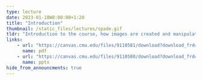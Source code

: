 ```yaml
---
type: lecture
date: 2023-01-18W8:00:00+1:20
title: "Introduction"
thumbnail: /static_files/lectures/spade.gif
tldr: "Introduction to the course, how images are created and manipulated by humans and machines"
links:
    - url: "https://canvas.cmu.edu/files/9110581/download?download_frd=1"
      name: pdf
    - url: "https://canvas.cmu.edu/files/9110580/download?download_frd=1"
      name: pptx
hide_from_announcments: true
---
```

